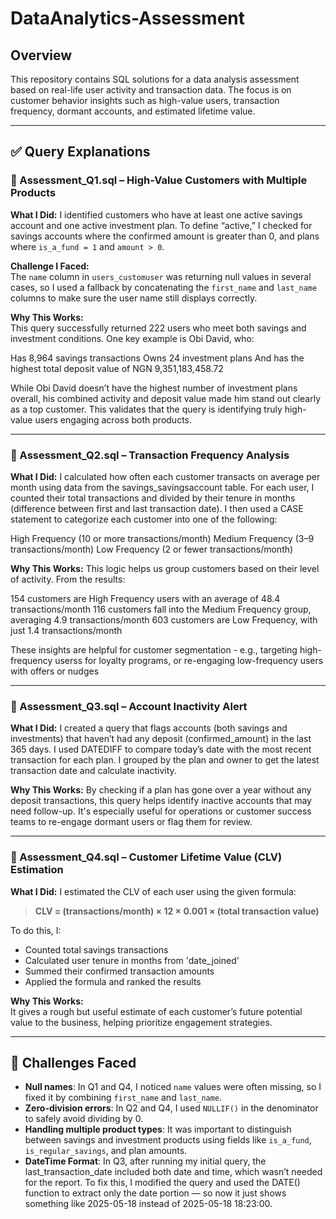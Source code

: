 # DataAnalytics-Assessment

## Overview
This repository contains SQL solutions for a data analysis assessment based on real-life user activity and transaction data. The focus is on customer behavior insights such as high-value users, transaction frequency, dormant accounts, and estimated lifetime value.

---

## ✅ Query Explanations 

### 🔹 Assessment_Q1.sql – High-Value Customers with Multiple Products
**What I Did:**
I identified customers who have at least one active savings account and one active investment plan. To define “active,” I checked for savings accounts where the confirmed amount is greater than 0, and plans where `is_a_fund = 1` and `amount > 0`.

**Challenge I Faced:**  
The `name` column in `users_customuser` was returning null values in several cases, so I used a fallback by concatenating the `first_name` and `last_name` columns to make sure the user name still displays correctly.

**Why This Works:**  
This query successfully returned 222 users who meet both savings and investment conditions. One key example is Obi David, who:

Has 8,964 savings transactions
Owns 24 investment plans
And has the highest total deposit value of NGN 9,351,183,458.72

While Obi David doesn’t have the highest number of investment plans overall, his combined activity and deposit value made him stand out clearly as a top customer. This validates that the query is identifying truly high-value users engaging across both products.

---

### 🔹 Assessment_Q2.sql – Transaction Frequency Analysis
**What I Did:**
I calculated how often each customer transacts on average per month using data from the savings_savingsaccount table. For each user, I counted their total transactions and divided by their tenure in months (difference between first and last transaction date). I then used a CASE statement to categorize each customer into one of the following:

High Frequency (10 or more transactions/month)
Medium Frequency (3–9 transactions/month)
Low Frequency (2 or fewer transactions/month)

**Why This Works:** 
This logic helps us group customers based on their level of activity. From the results:

154 customers are High Frequency users with an average of 48.4 transactions/month
116 customers fall into the Medium Frequency group, averaging 4.9 transactions/month
603 customers are Low Frequency, with just 1.4 transactions/month 

These insights are helpful for customer segmentation - e.g., targeting high-frequency userss for loyalty programs, or re-engaging low-frequency users with offers or nudges

---

### 🔹 Assessment_Q3.sql – Account Inactivity Alert
**What I Did:**
I created a query that flags accounts (both savings and investments) that haven’t had any deposit (confirmed_amount) in the last 365 days. I used DATEDIFF to compare today’s date with the most recent transaction for each plan. I grouped by the plan and owner to get the latest transaction date and calculate inactivity.

**Why This Works:**
By checking if a plan has gone over a year without any deposit transactions, this query helps identify inactive accounts that may need follow-up. It's especially useful for operations or customer success teams to re-engage dormant users or flag them for review.

---

### 🔹 Assessment_Q4.sql – Customer Lifetime Value (CLV) Estimation
**What I Did:**
I estimated the CLV of each user using the given formula:  
> **CLV = (transactions/month) × 12 × 0.001 × (total transaction value)**

To do this, I:
- Counted total savings transactions
- Calculated user tenure in months from 'date_joined'
- Summed their confirmed transaction amounts
- Applied the formula and ranked the results

**Why This Works:**  
It gives a rough but useful estimate of each customer’s future potential value to the business, helping prioritize engagement strategies.

---

## 🧠 Challenges Faced
- **Null names**: In Q1 and Q4, I noticed `name` values were often missing, so I fixed it by combining `first_name` and `last_name`.
- **Zero-division errors**: In Q2 and Q4, I used `NULLIF()` in the denominator to safely avoid dividing by 0.
- **Handling multiple product types**: It was important to distinguish between savings and investment products using fields like `is_a_fund`, `is_regular_savings`, and plan amounts.
- **DateTime Format**: In Q3, after running my initial query, the last_transaction_date included both date and time, which wasn’t needed for the report.
To fix this, I modified the query and used the DATE() function to extract only the date portion — so now it just shows something like 2025-05-18 instead of 2025-05-18 18:23:00.
